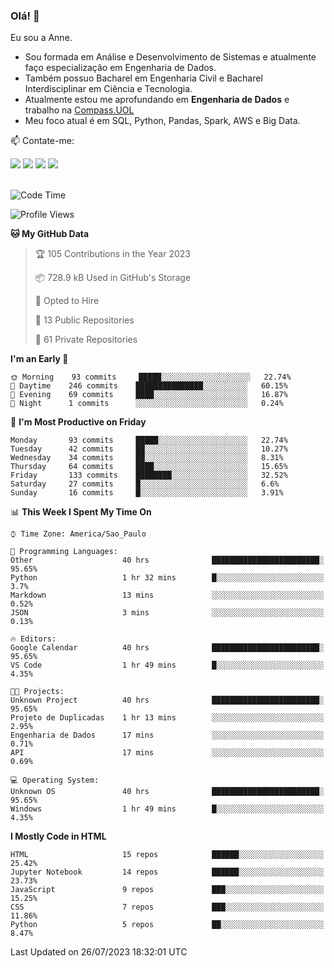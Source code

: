 ### Olá! 👋
Eu sou a Anne. 
- Sou formada em Análise e Desenvolvimento de Sistemas e atualmente faço especialização em Engenharia de Dados.
- Também possuo Bacharel em Engenharia Civil e Bacharel Interdisciplinar em Ciência e Tecnologia.
- Atualmente estou me aprofundando em **Engenharia de Dados** e trabalho na [Compass.UOL](https://compass.uol/pt/home/) 
- Meu foco atual é em SQL, Python, Pandas, Spark, AWS e Big Data.

📫 Contate-me: 

<div>
<a href="https://www.instagram.com/annekarolinefc/" target="_blank"><img src="https://img.shields.io/badge/-Instagram-%23E4405F?style=for-the-badge&logo=instagram&logoColor=white" target="_blank"></a> 
<a href = "mailto:annekarolinefc@gmail.com"><img src="https://img.shields.io/badge/-Gmail-%23333?style=for-the-badge&logo=gmail&logoColor=white" target="_blank"></a>
<a href="https://www.linkedin.com/in/devannekarolinefc/" target="_blank"><img src="https://img.shields.io/badge/-LinkedIn-%230077B5?style=for-the-badge&logo=linkedin&logoColor=white" target="_blank"></a> 
<a href="https://api.whatsapp.com/send?phone=5533991375118&text=Ol%C3%A1%20Anne!%20" target="_blank"><img src="https://img.shields.io/badge/WhatsApp-25D366?style=for-the-badge&logo=whatsapp&logoColor=white" target="_blank"></a>
</div>

  
<!--
  <img align="center" alt="Anne-An" height="30" width="40" src="https://github.com/devicons/devicon/blob/master/icons/angularjs/angularjs-original.svg">
-->

</br>

<!--START_SECTION:waka-->
![Code Time](http://img.shields.io/badge/Code%20Time-250%20hrs%2040%20mins-blue)

![Profile Views](http://img.shields.io/badge/Profile%20Views-0-blue)

**🐱 My GitHub Data** 

> 🏆 105 Contributions in the Year 2023
 > 
> 📦 728.9 kB Used in GitHub's Storage 
 > 
> 💼 Opted to Hire
 > 
> 📜 13 Public Repositories 
 > 
> 🔑 61 Private Repositories  
 > 
**I'm an Early 🐤** 

```text
🌞 Morning    93 commits     █████░░░░░░░░░░░░░░░░░░░░   22.74% 
🌇 Daytime    246 commits    ███████████████░░░░░░░░░░   60.15% 
🌃 Evening    69 commits     ████░░░░░░░░░░░░░░░░░░░░░   16.87% 
🌙 Night      1 commits      ░░░░░░░░░░░░░░░░░░░░░░░░░   0.24%

```
📅 **I'm Most Productive on Friday** 

```text
Monday       93 commits     █████░░░░░░░░░░░░░░░░░░░░   22.74% 
Tuesday      42 commits     ██░░░░░░░░░░░░░░░░░░░░░░░   10.27% 
Wednesday    34 commits     ██░░░░░░░░░░░░░░░░░░░░░░░   8.31% 
Thursday     64 commits     ████░░░░░░░░░░░░░░░░░░░░░   15.65% 
Friday       133 commits    ████████░░░░░░░░░░░░░░░░░   32.52% 
Saturday     27 commits     █░░░░░░░░░░░░░░░░░░░░░░░░   6.6% 
Sunday       16 commits     █░░░░░░░░░░░░░░░░░░░░░░░░   3.91%

```


📊 **This Week I Spent My Time On** 

```text
⌚︎ Time Zone: America/Sao_Paulo

💬 Programming Languages: 
Other                    40 hrs              ████████████████████████░   95.65% 
Python                   1 hr 32 mins        █░░░░░░░░░░░░░░░░░░░░░░░░   3.7% 
Markdown                 13 mins             ░░░░░░░░░░░░░░░░░░░░░░░░░   0.52% 
JSON                     3 mins              ░░░░░░░░░░░░░░░░░░░░░░░░░   0.13%

🔥 Editors: 
Google Calendar          40 hrs              ████████████████████████░   95.65% 
VS Code                  1 hr 49 mins        █░░░░░░░░░░░░░░░░░░░░░░░░   4.35%

🐱‍💻 Projects: 
Unknown Project          40 hrs              ████████████████████████░   95.65% 
Projeto de Duplicadas    1 hr 13 mins        ░░░░░░░░░░░░░░░░░░░░░░░░░   2.95% 
Engenharia de Dados      17 mins             ░░░░░░░░░░░░░░░░░░░░░░░░░   0.71% 
API                      17 mins             ░░░░░░░░░░░░░░░░░░░░░░░░░   0.69%

💻 Operating System: 
Unknown OS               40 hrs              ████████████████████████░   95.65% 
Windows                  1 hr 49 mins        █░░░░░░░░░░░░░░░░░░░░░░░░   4.35%

```

**I Mostly Code in HTML** 

```text
HTML                     15 repos            ██████░░░░░░░░░░░░░░░░░░░   25.42% 
Jupyter Notebook         14 repos            ██████░░░░░░░░░░░░░░░░░░░   23.73% 
JavaScript               9 repos             ███░░░░░░░░░░░░░░░░░░░░░░   15.25% 
CSS                      7 repos             ███░░░░░░░░░░░░░░░░░░░░░░   11.86% 
Python                   5 repos             ██░░░░░░░░░░░░░░░░░░░░░░░   8.47%

```



 Last Updated on 26/07/2023 18:32:01 UTC
<!--END_SECTION:waka-->
  
